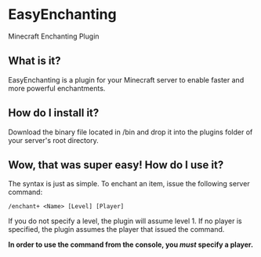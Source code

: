 # EasyEnchanting
Minecraft Enchanting Plugin

## What is it?
EasyEnchanting is a plugin for your Minecraft server to enable faster and more powerful enchantments.

## How do I install it?
Download the binary file located in /bin and drop it into the plugins folder of your server's root directory.

## Wow, that was super easy! How do I use it?
The syntax is just as simple. To enchant an item, issue the following server command:

`/enchant+ <Name> [Level] [Player]`

If you do not specify a level, the plugin will assume level 1.
If no player is specified, the plugin assumes the player that issued the command.

**In order to use the command from the console, you *must* specify a player.**
